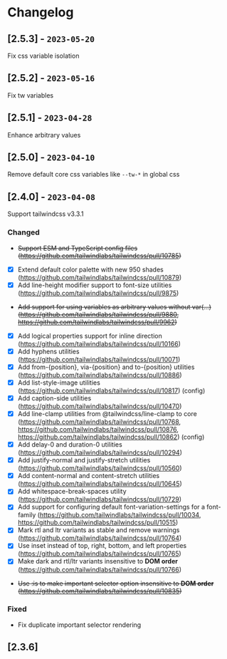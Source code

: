 # Changelog

## [2.5.3] - `2023-05-20`

Fix css variable isolation

## [2.5.2] - `2023-05-16`

Fix tw variables

## [2.5.1] - `2023-04-28`

Enhance arbitrary values

## [2.5.0] - `2023-04-10`

Remove default core css variables like `--tw-*` in global css

## [2.4.0] - `2023-04-08`

Support tailwindcss v3.3.1

### Changed

- ~~Support ESM and TypeScript config files (https://github.com/tailwindlabs/tailwindcss/pull/10785)~~
- [x] Extend default color palette with new 950 shades (https://github.com/tailwindlabs/tailwindcss/pull/10879)
- [x] Add line-height modifier support to font-size utilities (https://github.com/tailwindlabs/tailwindcss/pull/9875)
- ~~Add support for using variables as arbitrary values without var(...) (https://github.com/tailwindlabs/tailwindcss/pull/9880, https://github.com/tailwindlabs/tailwindcss/pull/9962)~~
- [x] Add logical properties support for inline direction (https://github.com/tailwindlabs/tailwindcss/pull/10166)
- [x] Add hyphens utilities (https://github.com/tailwindlabs/tailwindcss/pull/10071)
- [x] Add from-{position}, via-{position} and to-{position} utilities (https://github.com/tailwindlabs/tailwindcss/pull/10886)
- [x] Add list-style-image utilities (https://github.com/tailwindlabs/tailwindcss/pull/10817) (config)
- [x] Add caption-side utilities (https://github.com/tailwindlabs/tailwindcss/pull/10470)
- [x] Add line-clamp utilities from @tailwindcss/line-clamp to core (https://github.com/tailwindlabs/tailwindcss/pull/10768, https://github.com/tailwindlabs/tailwindcss/pull/10876, https://github.com/tailwindlabs/tailwindcss/pull/10862) (config)
- [x] Add delay-0 and duration-0 utilities (https://github.com/tailwindlabs/tailwindcss/pull/10294)
- [x] Add justify-normal and justify-stretch utilities (https://github.com/tailwindlabs/tailwindcss/pull/10560)
- [x] Add content-normal and content-stretch utilities (https://github.com/tailwindlabs/tailwindcss/pull/10645)
- [x] Add whitespace-break-spaces utility (https://github.com/tailwindlabs/tailwindcss/pull/10729)
- [x] Add support for configuring default font-variation-settings for a font-family (https://github.com/tailwindlabs/tailwindcss/pull/10034, https://github.com/tailwindlabs/tailwindcss/pull/10515)
- [x] Mark rtl and ltr variants as stable and remove warnings (https://github.com/tailwindlabs/tailwindcss/pull/10764)
- [x] Use inset instead of top, right, bottom, and left properties (https://github.com/tailwindlabs/tailwindcss/pull/10765)
- [x] Make dark and rtl/ltr variants insensitive to **DOM order** (https://github.com/tailwindlabs/tailwindcss/pull/10766)
- ~~Use :is to make important selector option insensitive to **DOM order** (https://github.com/tailwindlabs/tailwindcss/pull/10835)~~

### Fixed

- Fix duplicate important selector rendering

## [2.3.6]
